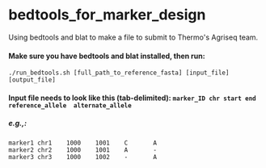 # bedtools_for_marker_design
Using bedtools and blat to make a file to submit to Thermo's Agriseq team.

#### Make sure you have bedtools and blat installed, then run:
`./run_bedtools.sh [full_path_to_reference_fasta] [input_file] [output_file]`

#### Input file needs to look like this (tab-delimited): `marker_ID chr start end reference_allele  alternate_allele`
##### e.g.,:
```
marker1 chr1    1000    1001    C       A
marker2 chr2    1000    1001    A       -
marker3 chr3    1000    1002    -       A
```
